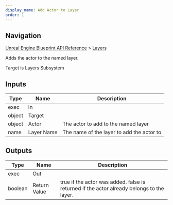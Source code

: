 ```yaml
---
display_name: Add Actor to Layer
order: 1
---
```

## Navigation

[Unreal Engine Blueprint API Reference](https://dev.epicgames.com/documentation/en-us/unreal-engine/BlueprintAPI) > [Layers](https://dev.epicgames.com/documentation/en-us/unreal-engine/BlueprintAPI/Layers)

Adds the actor to the named layer.

Target is Layers Subsystem

## Inputs

| Type | Name | Description |
| --- | --- | --- |
| exec | In |  |
| object | Target |  |
| object | Actor | The actor to add to the named layer |
| name | Layer Name | The name of the layer to add the actor to |

## Outputs

| Type | Name | Description |
| --- | --- | --- |
| exec | Out |  |
| boolean | Return Value | true if the actor was added. false is returned if the actor already belongs to the layer. |
